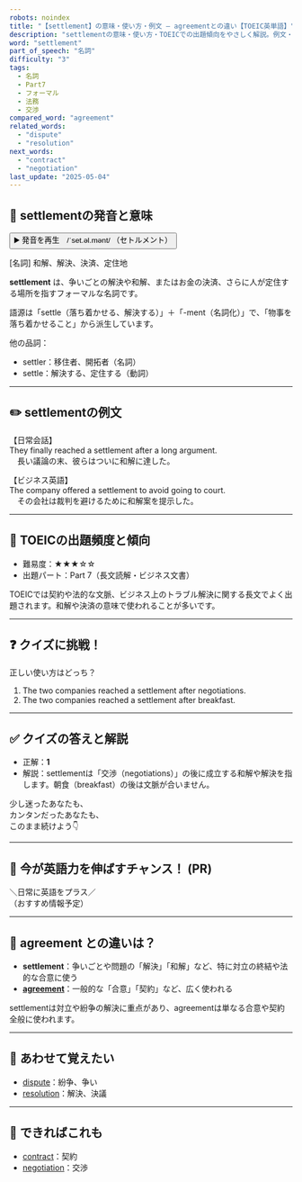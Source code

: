 ```yaml
---
robots: noindex
title: "【settlement】の意味・使い方・例文 ― agreementとの違い【TOEIC英単語】"
description: "settlementの意味・使い方・TOEICでの出題傾向をやさしく解説。例文・クイズ付きでagreementとの違いもわかりやすく学べます。"
word: "settlement"
part_of_speech: "名詞"
difficulty: "3"
tags:
  - 名詞
  - Part7
  - フォーマル
  - 法務
  - 交渉
compared_word: "agreement"
related_words:
  - "dispute"
  - "resolution"
next_words:
  - "contract"
  - "negotiation"
last_update: "2025-05-04"
---
```


## 🔰 settlementの発音と意味

<button class="play-audio" onclick="playTTS('settlement')">
  <span class="play-audio-main">
    ▶️ 発音を再生　/ˈset.əl.mənt/
  </span>
  <span class="play-audio-sub">
    （セトルメント）
  </span>
</button>

[名詞] 和解、解決、決済、定住地

**settlement** は、争いごとの解決や和解、またはお金の決済、さらに人が定住する場所を指すフォーマルな名詞です。

語源は「settle（落ち着かせる、解決する）」＋「-ment（名詞化）」で、「物事を落ち着かせること」から派生しています。

他の品詞：  
- settler：移住者、開拓者（名詞）
- settle：解決する、定住する（動詞）

---

## ✏️ settlementの例文

【日常会話】  
They finally reached a settlement after a long argument.  
　長い議論の末、彼らはついに和解に達した。

【ビジネス英語】  
The company offered a settlement to avoid going to court.  
　その会社は裁判を避けるために和解案を提示した。

---

## 🎯 TOEICの出題頻度と傾向

- 難易度：★★★☆☆
- 出題パート：Part 7（長文読解・ビジネス文書）

TOEICでは契約や法的な文脈、ビジネス上のトラブル解決に関する長文でよく出題されます。和解や決済の意味で使われることが多いです。

---

## ❓ クイズに挑戦！

正しい使い方はどっち？

1. The two companies reached a settlement after negotiations.  
2. The two companies reached a settlement after breakfast.

---

## ✅ クイズの答えと解説

- 正解：**1**
- 解説：settlementは「交渉（negotiations）」の後に成立する和解や解決を指します。朝食（breakfast）の後は文脈が合いません。

少し迷ったあなたも、  
カンタンだったあなたも、  
このまま続けよう👇️

---

## 🚀 今が英語力を伸ばすチャンス！ (PR)

<div class="info-center">
＼日常に英語をプラス／<br>  
（おすすめ情報予定）
</div>

---

## 🤔  agreement との違いは？

- **settlement**：争いごとや問題の「解決」「和解」など、特に対立の終結や法的な合意に使う
- **[agreement](/word/agreement)**：一般的な「合意」「契約」など、広く使われる

settlementは対立や紛争の解決に重点があり、agreementは単なる合意や契約全般に使われます。

---

## 🧩 あわせて覚えたい

- [dispute](/word/dispute)：紛争、争い
- [resolution](/word/resolution)：解決、決議

---

## 📖 できればこれも

- [contract](/word/contract)：契約
- [negotiation](/word/negotiation)：交渉

<!-- cvid: aid00_bid23 -->
